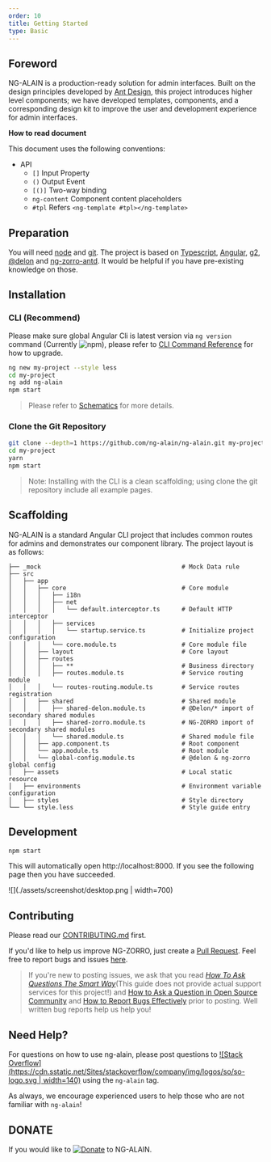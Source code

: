 ```yaml
---
order: 10
title: Getting Started
type: Basic
---
```


## Foreword

NG-ALAIN is a production-ready solution for admin interfaces. Built on the design principles developed by [Ant Design](https://ant.design/), this project introduces higher level components; we have developed templates, components, and a corresponding design kit to improve the user and development experience for admin interfaces.

**How to read document**

This document uses the following conventions:

- API
  - `[]` Input Property
  - `()` Output Event
  - `[()]` Two-way binding
  - `ng-content` Component content placeholders
  - `#tpl` Refers `<ng-template #tpl></ng-template>`

## Preparation

You will need [node](http://nodejs.org/) and [git](https://git-scm.com/). The project is based on [Typescript](https://www.tslang.com/), [Angular](https://angular.io/), [g2](http://g2.alipay.com/), [@delon](https://github.com/ng-alain/delon) and [ng-zorro-antd](https://ng.ant.design/). It would be helpful if you have pre-existing knowledge on those.

## Installation

### CLI (Recommend)

Please make sure global Angular Cli is latest version via `ng version` command (Currently <img src="https://img.shields.io/npm/v/@angular/cli.svg?style= Flat-square" alt="npm">), please refer to [CLI Command Reference](https://angular.cn/cli) for how to upgrade.

```bash
ng new my-project --style less
cd my-project
ng add ng-alain
npm start
```

> Please refer to [Schematics](/cli) for more details.

### Clone the Git Repository

```bash
git clone --depth=1 https://github.com/ng-alain/ng-alain.git my-project
cd my-project
yarn
npm start
```

> Note: Installing with the CLI is a clean scaffolding; using clone the git repository include all example pages.

## Scaffolding

NG-ALAIN is a standard Angular CLI project that includes common routes for admins and demonstrates our component library. The project layout is as follows:

```
├── _mock                                       # Mock Data rule
├── src
│   ├── app
│   │   ├── core                                # Core module
│   │   │   ├── i18n
│   │   │   ├── net
│   │   │   │   └── default.interceptor.ts      # Default HTTP interceptor
│   │   │   ├── services
│   │   │   │   └── startup.service.ts          # Initialize project configuration
│   │   │   └── core.module.ts                  # Core module file
│   │   ├── layout                              # Core layout
│   │   ├── routes
│   │   │   ├── **                              # Business directory
│   │   │   ├── routes.module.ts                # Service routing module
│   │   │   └── routes-routing.module.ts        # Service routes registration
│   │   ├── shared                              # Shared module
│   │   │   ├── shared-delon.module.ts          # @Delon/* import of secondary shared modules
│   │   │   ├── shared-zorro.module.ts          # NG-ZORRO import of secondary shared modules
│   │   │   └── shared.module.ts                # Shared module file
│   │   ├── app.component.ts                    # Root component
│   │   └── app.module.ts                       # Root module
│   │   └── global-config.module.ts             # @delon & ng-zorro global config
│   ├── assets                                  # Local static resource
│   ├── environments                            # Environment variable configuration
│   ├── styles                                  # Style directory
└── └── style.less                              # Style guide entry
```

## Development

```bash
npm start
```

This will automatically open http://localhost:8000. If you see the following page then you have succeeded.

![](./assets/screenshot/desktop.png | width=700)

## Contributing

Please read our [CONTRIBUTING.md](/docs/contributing) first.

If you'd like to help us improve NG-ZORRO, just create a [Pull Request](https://github.com/ng-alain/ng-alain/pulls). Feel free to report bugs and issues [here](https://github.com/ng-alain/ng-alain/issues).

> If you're new to posting issues, we ask that you read [*How To Ask Questions The Smart Way*](http://www.catb.org/~esr/faqs/smart-questions.html)(This guide does not provide actual support services for this project!) and [How to Ask a Question in Open Source Community](https://github.com/seajs/seajs/issues/545) and [How to Report Bugs Effectively](http://www.chiark.greenend.org.uk/~sgtatham/bugs.html) prior to posting. Well written bug reports help us help you!

## Need Help?

For questions on how to use ng-alain, please post questions to [![Stack Overflow](https://cdn.sstatic.net/Sites/stackoverflow/company/img/logos/so/so-logo.svg | width=140)](https://stackoverflow.com/questions/tagged/ng-alain) using the `ng-alain` tag.

As always, we encourage experienced users to help those who are not familiar with `ng-alain`!

## DONATE

If you would like to [![Donate](https://img.shields.io/badge/Donate-PayPal-green.svg)](https://www.paypal.me/cipchk)
 to NG-ALAIN.

